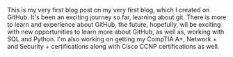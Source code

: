 This is my very first blog post on my very first blog, which I created on GitHub. It's been an exciting journey so far, learning about git. There is more to learn and experience about GitHub, the future, hopefully, wil be exciting with new opportunities to learn more about GitHub, as well as, working with SQL and Python. I'm also working on getting my CompTIA A+, Network + and Security + certifications along with Cisco CCNP certifications as well.

